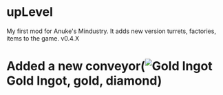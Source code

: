 # upLevel
My first mod for Anuke's Mindustry. It adds new version turrets, factories, items to the game.
v0.4.X
# Added a new conveyor(![Gold Ingot](https://raw.githubusercontent.com/TheSlaylord/GoldMod/update/sprites/items/goldIngot.png) Gold Ingot, gold, diamond)
